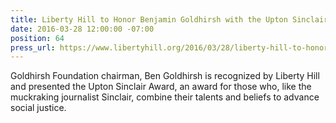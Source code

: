 ```yaml
---
title: Liberty Hill to Honor Benjamin Goldhirsh with the Upton Sinclair Award
date: 2016-03-28 12:00:00 -07:00
position: 64
press_url: https://www.libertyhill.org/2016/03/28/liberty-hill-to-honor-benjamin-goldhirsh-with-the-upton-sinclair-award
---
```


Goldhirsh Foundation chairman, Ben Goldhirsh is recognized by Liberty Hill and presented the Upton Sinclair Award, an award for those who, like the muckraking journalist Sinclair, combine their talents and beliefs to advance social justice.
